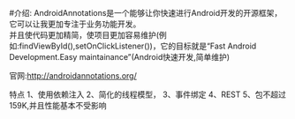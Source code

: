 #介绍:
   AndroidAnnotations是一个能够让你快速进行Android开发的开源框架，它可以让我更加专注于业务功能开发。<br/>并且使代码更加精简，使项目更加容易维护(例如:findViewById(),setOnClickListener())，它的目标就是“Fast Android Development.Easy maintainance”(Android快速开发,简单维护)

官网:http://androidannotations.org/

特点
      1、使用依赖注入
      2、简化的线程模型，
      3、事件绑定
      4、REST 
      5、包不超过159K,并且性能基本不受影响
   
